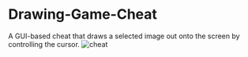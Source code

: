# Drawing-Game-Cheat
A GUI-based cheat that draws a selected image out onto the screen by controlling the cursor.
![cheat](https://user-images.githubusercontent.com/91852054/203583259-d395e3ed-a58f-4e47-b0ad-98ae7fcaaf04.jpg)

